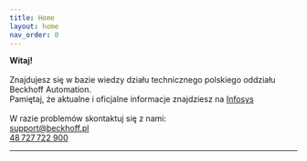 ```yaml
---
title: Home
layout: home
nav_order: 0
---
```


**Witaj!**
<br>
<br>
Znajdujesz się w bazie wiedzy działu technicznego polskiego oddziału Beckhoff Automation.
<br>
Pamiętaj, że aktualne i oficjalne informacje znajdziesz na [Infosys]
<br>
<br>
W razie problemów skontaktuj się z nami:
<br>
<ins>support@beckhoff.pl</ins>
<br>
<ins>48 727 722 900</ins>

----

[Infosys]: https://infosys.beckhoff.com